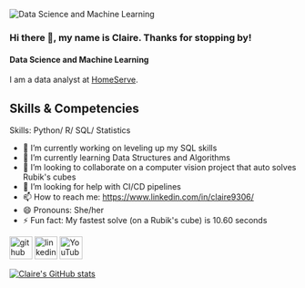 ![Data Science and Machine Learning](https://media-exp1.licdn.com/dms/image/C5616AQG9sL6__u-bfg/profile-displaybackgroundimage-shrink_350_1400/0/1626739578018?e=1669248000&v=beta&t=Bly-_A2qER9L0slorimx4mHa-3RRDVyYUwi2AQSNpvQ)


### Hi there 👋, my name is Claire. Thanks for stopping by!
#### Data Science and Machine Learning
I am a data analyst at [HomeServe](https://www.homeserve.com/en-us/). 

## Skills & Competencies
Skills: Python/ R/ SQL/ Statistics

- 🔭 I’m currently working on leveling up my SQL skills 
- 🌱 I’m currently learning Data Structures and Algorithms 
- 👯 I’m looking to collaborate on a computer vision project that auto solves Rubik's cubes 
- 🤔 I’m looking for help with CI/CD pipelines 
- 📫 How to reach me: https://www.linkedin.com/in/claire9306/ 
- 😄 Pronouns: She/her 
- ⚡ Fun fact: My fastest solve (on a Rubik's cube) is 10.60 seconds 


[<img src='https://cdn.jsdelivr.net/npm/simple-icons@3.0.1/icons/github.svg' alt='github' height='40'>](https://github.com/https://github.com/ckraft-bot/ckraft-bot)  [<img src='https://cdn.jsdelivr.net/npm/simple-icons@3.0.1/icons/linkedin.svg' alt='linkedin' height='40'>](https://www.linkedin.com/in/https://www.linkedin.com/in/claire9306//)  [<img src='https://cdn.jsdelivr.net/npm/simple-icons@3.0.1/icons/youtube.svg' alt='YouTube' height='40'>](https://www.youtube.com/channel/https://www.youtube.com/channel/UCxZr1UPkwFrL3JjfxJDFTAg)  



[![Claire's GitHub stats](https://github-readme-stats.vercel.app/api?username=ckraft-bot)](https://github.com/anuraghazra/github-readme-stats)





